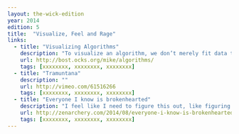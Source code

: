 ```yaml
---
layout: the-wick-edition
year: 2014
edition: 5
title:  "Visualize, Feel and Rage"
links:
  - title: "Visualizing Algorithms"
    description: "To visualize an algorithm, we don’t merely fit data to a chart; there is no primary dataset. Instead there are logical rules that describe behavior."
    url: http://bost.ocks.org/mike/algorithms/
    tags: [xxxxxxxx, xxxxxxxx, xxxxxxxx]
  - title: "Tramuntana"
    description: ""
    url: http://vimeo.com/61516266
    tags: [xxxxxxxx, xxxxxxxx, xxxxxxxx]
  - title: "Everyone I know is brokenhearted"
    description: "I feel like I need to figure this out, like figuring all of this out and finding new ways to live has become the most important thing I could possibly do, not just for myself and the people I love but for the entire human race."
    url: http://zenarchery.com/2014/08/everyone-i-know-is-brokenhearted/
    tags: [xxxxxxxx, xxxxxxxx, xxxxxxxx]
---
```

